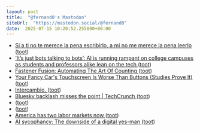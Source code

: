 ```yaml
---
layout: post
title:  "@fernand0's Mastodon"
siteUrl:  "https://mastodon.social/@fernand0"
date:  2025-07-15 10:20:52.255000+00:00
---
```

*  [Si a ti no te merece la pena escribirlo, a mí no me merece la pena leerlo ](https://www.error500.net/p/si-a-ti-no-te-merece-la-pena-escribirl) ([toot](https://mastodon.social/@fernand0/114856745517265960))
*  [‘It’s just bots talking to bots’: AI is running rampant on college campuses as students and professors alike lean on the tech ](https://fortune.com/2025/07/08/ai-higher-education-college-professors-students-chatgpt) ([toot](https://mastodon.social/@fernand0/114856530547768227))
*  [Fastener Fusion: Automating The Art Of Counting ](https://hackaday.com/2025/07/06/fastener-fusion-automating-the-art-of-counting) ([toot](https://mastodon.social/@fernand0/114856297564999124))
*  [Your Fancy Car's Touchscreen Is Worse Than Buttons (Studies Prove It) ](https://www.carsandhorsepower.com/featured/your-fancy-car-s-touchscreen-is-worse-than-buttons-and-studies-prove-i) ([toot](https://mastodon.social/@fernand0/114854564713400013))
*  [Intercambio. ](https://avecesunafoto.wordpress.com/2025/07/14/intercambio-2) ([toot](https://mastodon.social/@fernand0/114852769149076798))
*  [Bluesky backlash misses the point \| TechCrunch ](https://techcrunch.com/2025/06/12/bluesky-backlash-misses-the-point) ([toot](https://mastodon.social/@fernand0/114852667203675439))
*  [ ](https://mastodon.social/users/fernand0/statuses/114852465302146344/activity) ([toot](https://mastodon.social/users/fernand0/statuses/114852465302146344/activity))
*  [ ](https://mastodon.social/@rb3n) ([toot](https://mastodon.social/@fernand0/114852465008546063))
*  [America has two labor markets now ](https://www.axios.com/2025/07/06/unemployment-job-market-education-health-car) ([toot](https://mastodon.social/@fernand0/114852449209623600))
*  [AI sycophancy: The downside of a digital yes-man ](https://www.axios.com/2025/07/07/ai-sycophancy-chatbots-mental-healt) ([toot](https://mastodon.social/@fernand0/114852355333428631))
